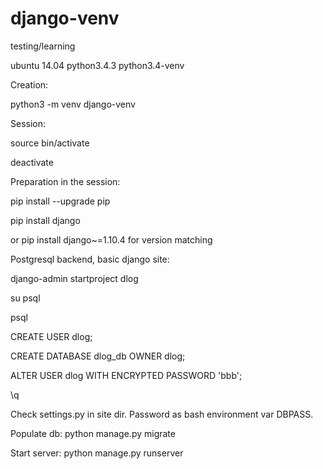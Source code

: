 # django-venv
testing/learning

ubuntu 14.04 python3.4.3 python3.4-venv

Creation:

python3 -m venv django-venv

Session:

source bin/activate

deactivate

Preparation in the session:

pip install --upgrade pip

pip install django

or pip install django~=1.10.4 for version matching


Postgresql backend, basic django site:

django-admin startproject dlog

su psql

psql

CREATE USER dlog;

CREATE DATABASE dlog_db OWNER dlog;

ALTER USER dlog WITH ENCRYPTED PASSWORD 'bbb';

\q

Check settings.py in site dir.
Password as bash environment var DBPASS.


Populate db:
python manage.py migrate

Start server:
python manage.py runserver
